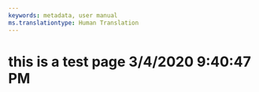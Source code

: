 ```yaml
---
keywords: metadata, user manual
ms.translationtype: Human Translation
---
```

# this is a test page 3/4/2020 9:40:47 PM